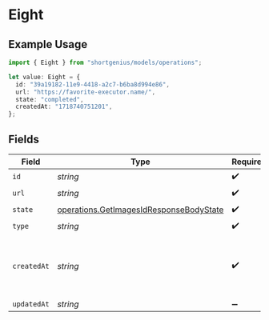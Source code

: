 # Eight

## Example Usage

```typescript
import { Eight } from "shortgenius/models/operations";

let value: Eight = {
  id: "39a19182-11e9-4418-a2c7-b6ba8d994e86",
  url: "https://favorite-executor.name/",
  state: "completed",
  createdAt: "1718740751201",
};
```

## Fields

| Field                                                                                              | Type                                                                                               | Required                                                                                           | Description                                                                                        |
| -------------------------------------------------------------------------------------------------- | -------------------------------------------------------------------------------------------------- | -------------------------------------------------------------------------------------------------- | -------------------------------------------------------------------------------------------------- |
| `id`                                                                                               | *string*                                                                                           | :heavy_check_mark:                                                                                 | N/A                                                                                                |
| `url`                                                                                              | *string*                                                                                           | :heavy_check_mark:                                                                                 | N/A                                                                                                |
| `state`                                                                                            | [operations.GetImagesIdResponseBodyState](../../models/operations/getimagesidresponsebodystate.md) | :heavy_check_mark:                                                                                 | N/A                                                                                                |
| `type`                                                                                             | *string*                                                                                           | :heavy_check_mark:                                                                                 | N/A                                                                                                |
| `createdAt`                                                                                        | *string*                                                                                           | :heavy_check_mark:                                                                                 | Date and time (ISO 8601) when the media was created.                                               |
| `updatedAt`                                                                                        | *string*                                                                                           | :heavy_minus_sign:                                                                                 | N/A                                                                                                |